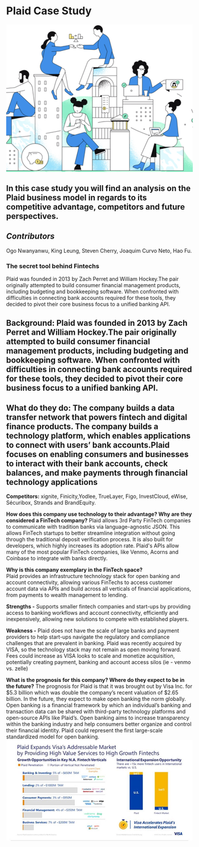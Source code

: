# Plaid Case Study 
![markdown-image](plaidimage.png)

## In this case study you will find an analysis on the Plaid business model in regards to its competitive advantage, competitors and future perspectives. 
 


## *Contributors*
Ogo Nwanyanwu,
King Leung,
Steven Cherry, 
Joaquim Curvo Neto,
Hao Fu.



### The secret tool behind Fintechs
Plaid was founded in 2013 by Zach Perret and William Hockey.The pair originally attempted to build consumer financial management products, including budgeting and bookkeeping software. When confronted with difficulties in connecting bank accounts required for these tools, they decided to pivot their core business focus to a unified banking API.


**Background:** Plaid was founded in 2013 by Zach Perret and William Hockey.The pair originally attempted to build consumer financial management products, including budgeting and bookkeeping software. When confronted with difficulties in connecting bank accounts required for these tools, they decided to pivot their core business focus to a unified banking API.
---
**What do they do:** The company builds a data transfer network that powers fintech and digital finance products. The company builds a technology platform, which enables applications to connect with users’ bank accounts.Plaid focuses on enabling consumers and businesses to interact with their bank accounts, check balances, and make payments through financial technology applications
---
**Competitors:** xignite, Finicity,Yodlee, TrueLayer, Figo, InvestCloud, eWise, Sécuribox, Strands and BrandEquity.

**How does this company use technology to their advantage? Why are they considered a FinTech company?**
Plaid allows 3rd Party FinTech companies to communicate with tradition banks via language-agnostic JSON.  This allows FinTech startups to better streamline integration without going through the traditional deposit verification process.  It is also built for developers, which highly increases its adoption rate.  Plaid's APIs allow many of the most popular FinTech companies, like Venmo, Acorns and Coinbase to integrate with banks directly.

**Why is this company exemplary in the FinTech space?**  
Plaid provides an infrastructure technology stack for open banking and account connectivity, allowing various FinTechs to access customer account data via APIs and build across all verticals of financial applications, from payments to wealth management to lending.

**Strengths -** Supports smaller fintech companies and start-ups by providing access to banking workflows and account connectivity, efficiently and inexpensively, allowing new solutions to compete with established players.

**Weakness -** Plaid does not have the scale of large banks and payment providers to help start-ups navigate the regulatory and compliance challenges that are prevalent in banking.  Plaid was recently acquired by VISA, so the technology stack may not remain as open moving forward.  Fees could increase as VISA looks to scale and monetize acquisition, potentially creating payment, banking and account access silos (ie - venmo vs. zelle)

**What is the prognosis for this company? Where do they expect to be in the future?**
The prognosis for Plaid is that it was brought out by Visa Inc. for $5.3 billion which was double the company’s recent valuation of $2.65 billion. In the future, they expect to make open banking the norm globally. Open banking is a financial framework by which an individual’s banking and transaction data can be shared with third-party technology platforms and open-source APIs like Plaid’s. Open banking aims to increase transparency within the banking industry and help consumers better organize and control their financial identity.  Plaid could represent the first large-scale standardized model for open banking. 
![markdown-image](visa.jpg)